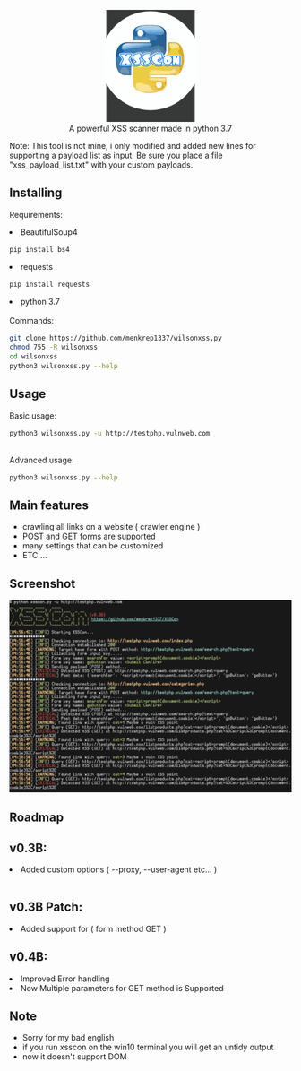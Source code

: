 <p align="center">
 <img src="images/logo.png" height="200"><br/>
A powerful XSS scanner made in python 3.7
 
Note: This tool is not mine, i only modified and added new lines for supporting a payload list as input. Be sure you place a file "xss_payload_list.txt" with your custom payloads.
</p>



## Installing

Requirements: <br/>

<li> BeautifulSoup4 </li>

```bash
pip install bs4
```
<li> requests </li>

```bash
pip install requests
```
<li> python 3.7 </li>
<br/>
Commands:

```bash
git clone https://github.com/menkrep1337/wilsonxss.py
chmod 755 -R wilsonxss
cd wilsonxss
python3 wilsonxss.py --help 
```
## Usage
Basic usage:

```bash
python3 wilsonxss.py -u http://testphp.vulnweb.com
```
<br/>
Advanced usage:

```bash
python3 wilsonxss.py --help
```

## Main features

* crawling all links on a website ( crawler engine )
* POST and GET forms are supported
* many settings that can be customized
* ETC....


## Screenshot

<img src="images/screenshot.png">

## Roadmap

v0.3B:
------
<li> Added custom options ( --proxy, --user-agent etc... )</li>
<br/>

v0.3B Patch:
------
<li>Added support for ( form method GET ) </li>

v0.4B:
------
<li>Improved Error handling</li>
<li>Now Multiple parameters for GET method is Supported</li>

## Note
* Sorry for my bad english 
* if you run xsscon on the win10 terminal you will get an untidy output
* now it doesn't support DOM
